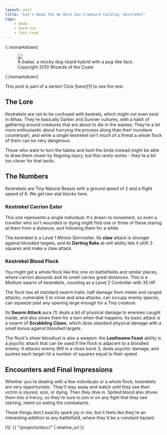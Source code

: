 ```yaml
---
layout: post
title: "Let's Read the 4e Dark Sun Creature Catalog: Kestrekel"
tags:
    - dnd4
    - dark-sun
    - lets-read
---
```


{::nomarkdown}
<figure class="center">
  <img src="{{ "/assets/wir-dscc-kestrekel.png" | absolute_url }}"/>
  <figcaption>
    A jhakar, a stocky dog-lizard hybrid with a pug-like face.
    Copyright 2010 Wizards of the Coast.
  </figcaption>
</figure>
{:/nomarkdown}

This post is part of a series! Click [here][1] to see the rest.

## The Lore

Kestrekels are not to be confused with kestrels, which might not even exist in
Athas. They're basically Darker and Sunnier vultures, with a habit of gathering
around creatures that are about to die in the wastes. They're a lot more
enthusiastic about hurrying the process along than their mundane counterpart,
and while a single kestrekel isn't much of a threat a whole flock of them can be
very dangerous.

Those who want to turn the tables and hunt the birds instead might be able to
draw them closer by feigning injury, but this rarely works - they're a bit too
clever for that tactic.

## The Numbers

Kestrekels are Tiny Natural Beasts with a ground speed of 2 and a flight speed
of 6. We get two stat blocks here.

### Kestrekel Carrion Eater

This one represents a single individual. It's drawn to movement, so even a
traveller who isn't wounded or dying might find one or three of these staring at
them from a distance, and following them for a while.

The kestrekel is a Level 1 Minion Skirmisher. Its **claw** attack is stronger
against bloodied targets, and its **Darting Rake** at-will ability lets it shift
3 squares and make a claw attack.

### Kestrekel Blood Flock

You might get a whole flock like this one on battlefields and similar places,
where carrion abounds and its smell carries great distances. This is a Medium
swarm of kestrekels, counting as a Level 2 Controller with 35 HP.

The flock has all standard swarm traits: half damage from melee and ranged
attacks, vulnerable 5 to close and area attacks, can occupy enemy spaces, can
squeeze past any opening large enough for a Tiny creature.

Its **Swarm Attack** aura (1) deals a bit of physical damage to enemies caught
inside, and also slows them for a turn when that happens. Its basic attack is a
swarm of **Scrabbling Claws**, which does standard physical damage with a small
bonus against bloodied targets.

The flock's sheer bloodlust is also a weapon: the **Loathsome Feast** ability is
a psychic attack that can be used if the flock is adjacent to a bloodied
enemy. It attacks enemy Will in a close burst 3, deals psychic damage, and
pushes each target hit a number of squares equal to their speed.

## Encounters and Final Impressions

Whether you're dealing with a few individuals or a whole flock, kestrekels are
very opportunistic. They'll stay away and watch until they see their victim is
injured, sick, or dying. Then they dive in. Spilled blood also drives them into
a frenzy, so they're sure to join in on any fight that they see starting, intent
on eating the combatants.

These things don't exactly spark joy in me, but it feels like they're an
interesting addition to any battlefield, where they'd be a constant hazard.

[1]: {{ "/projects/dscc/" | relative_url }}
